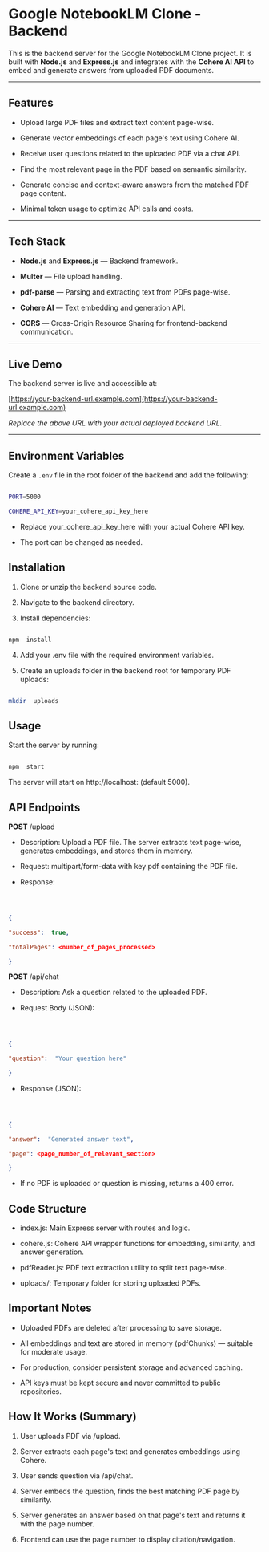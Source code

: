 
# Google NotebookLM Clone - Backend

  

This is the backend server for the Google NotebookLM Clone project. It is built with **Node.js** and **Express.js** and integrates with the **Cohere AI API** to embed and generate answers from uploaded PDF documents.

  

---

  

## Features

  

- Upload large PDF files and extract text content page-wise.

- Generate vector embeddings of each page's text using Cohere AI.

- Receive user questions related to the uploaded PDF via a chat API.

- Find the most relevant page in the PDF based on semantic similarity.

- Generate concise and context-aware answers from the matched PDF page content.

- Minimal token usage to optimize API calls and costs.

  

---

  

## Tech Stack

  

-  **Node.js** and **Express.js** — Backend framework.

-  **Multer** — File upload handling.

-  **pdf-parse** — Parsing and extracting text from PDFs page-wise.

-  **Cohere AI** — Text embedding and generation API.

-  **CORS** — Cross-Origin Resource Sharing for frontend-backend communication.

  

---

  

## Live Demo

  

The backend server is live and accessible at:

  

[https://your-backend-url.example.com](https://your-backend-url.example.com)

  

*Replace the above URL with your actual deployed backend URL.*

  

---

  

## Environment Variables

  

Create a `.env` file in the root folder of the backend and add the following:

  

```bash

PORT=5000

COHERE_API_KEY=your_cohere_api_key_here

```

  

- Replace  your_cohere_api_key_here  with  your  actual  Cohere  API  key.

  

- The  port  can  be  changed  as  needed.

  

## Installation

1. Clone  or  unzip  the  backend  source  code.

  

2. Navigate  to  the  backend  directory.

  

3. Install  dependencies:

  

```bash

npm  install
```

4. Add  your  .env  file  with  the  required  environment  variables.

  

5. Create  an  uploads  folder  in  the  backend  root  for  temporary  PDF  uploads:

  

```bash

mkdir  uploads
```

## Usage

Start  the  server  by  running:

  

```bash

npm  start
```

The  server  will  start  on  http://localhost:<PORT> (default 5000).

  

## API  Endpoints

**POST**  /upload

- Description:  Upload  a  PDF  file.  The  server  extracts  text  page-wise,  generates  embeddings,  and  stores  them  in  memory.

  

- Request:  multipart/form-data  with  key  pdf  containing  the  PDF  file.

  

- Response:

  

```json

  

{

"success":  true,

"totalPages": <number_of_pages_processed>

}
```

**POST** /api/chat

- Description:  Ask  a  question  related  to  the  uploaded  PDF.

  

- Request  Body (JSON):

  

```json

  

{

"question":  "Your question here"

}
```

- Response (JSON):

  

```json

  

{

"answer":  "Generated answer text",

"page": <page_number_of_relevant_section>

}
```

- If  no  PDF  is  uploaded  or  question  is  missing,  returns  a  400  error.

  

## Code  Structure

- index.js:  Main  Express  server  with  routes  and  logic.

  

- cohere.js:  Cohere  API  wrapper  functions  for  embedding,  similarity,  and  answer  generation.

  

- pdfReader.js:  PDF  text  extraction  utility  to  split  text  page-wise.

  

- uploads/:  Temporary  folder  for  storing  uploaded  PDFs.

  

## Important  Notes

- Uploaded  PDFs  are  deleted  after  processing  to  save  storage.

  

- All  embeddings  and  text  are  stored  in  memory (pdfChunks) — suitable for moderate usage.

  

- For  production,  consider  persistent  storage  and  advanced  caching.

  

- API  keys  must  be  kept  secure  and  never  committed  to  public  repositories.

  

## How  It  Works (Summary)

1. User  uploads  PDF  via  /upload.

  

2. Server  extracts  each  page's text and generates embeddings using Cohere.

  

3. User sends question via /api/chat.

  

4. Server embeds the question, finds the best matching PDF page by similarity.

  

5. Server generates an answer based on that page's  text  and  returns  it  with  the  page  number.

  

6. Frontend  can  use  the  page  number  to  display  citation/navigation.